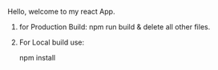 Hello, welcome to my react App.

1. for Production Build:
    npm run build & delete all other files.

2. For Local build use:

     npm install

